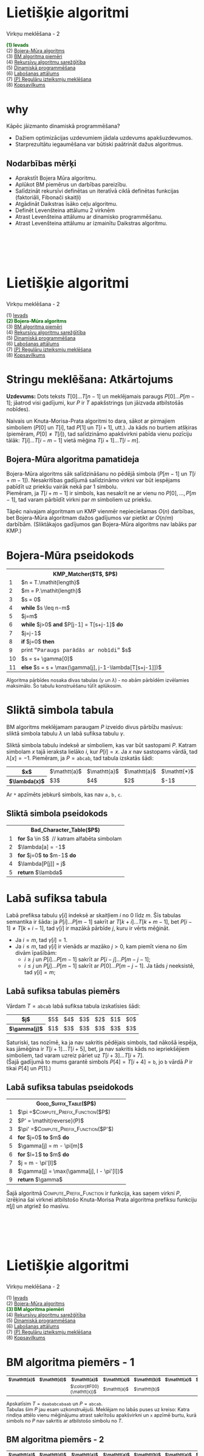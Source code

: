 # &nbsp;

<hgroup>

<h1 style="font-size:28pt">Lietišķie algoritmi</h1>

<blue>Virkņu meklēšana - 2</blue>

</hgroup><hgroup style="font-size:90%">

<span style="color:darkgreen">**(1) Ievads**</span>  
<span>(2) [Bojera-Mūra algoritms](#section-1)</span>  
<span>(3) [BM algoritma piemēri](#section-2)</span>  
<span>(4) [Rekursīvu algoritmu sarežģītība](#section-3)</span>  
<span>(5) [Dinamiskā programmēšana](#section-4)</span>  
<span>(6) [Labošanas attālums](#section-5)</span>  
<span>(7) [(P) Regulāru izteiksmju meklēšana](#section-6)</span>  
<span>(8) [Kopsavilkums](#section7)</span>

</hgroup>

<!--
Meklēšana virknēs - 2
------
Ievads
Bojera-Mūra algoritms
BM algoritma piemēri
Dinamiskā programmēšana (Fibonači virknes; Daijkstras algoritms)
Rekursīvu algoritmu sarežģītība
Labošanas attālums
(P) Regulāru izteiksmju meklēšana
Kopsavilkums



Meklēšana virknēs - 3
------------
Ievads

Sufiksu koku jēdziens
Ukkonena algoritms
(P) Failu digitālnospiedumi (fingerprinting) un Blūma filtri
Kopsavilkums
-->





# <lo-why/> why

<div class="bigWhy">

Kāpēc jāizmanto dinamiskā programmēšana?

</div>

<div class="smallWhy">

* Dažiem optimizācijas uzdevumiem 
jādala uzdevums apakšuzdevumos.
* Starprezultātu iegaumēšana var būtiski paātrināt
dažus algoritmus.

</div>



## <lo-summary/> Nodarbības mērķi 

* Aprakstīt Bojera Mūra algoritmu. 
* Aplūkot BM piemērus un darbības pareizību. 
* Salīdzināt rekursīvi definētas un iteratīvā ciklā definētas funkcijas
(faktoriāli, Fibonači skaitļi)
* Atgādināt Daikstras īsāko ceļu algoritmu. 
* Definēt Levenšteina attālumu 2 virknēm
* Atrast Levenšteina attālumu ar dinamisko programmēšanu. 
* Atrast Levenšteina attālumu ar izmainītu Daikstras algoritmu.



# &nbsp;

<hgroup>

<h1 style="font-size:28pt">Lietišķie algoritmi</h1>

<blue>Virkņu meklēšana - 2</blue>

</hgroup><hgroup style="font-size:90%">

<span>(1) [Ievads](#section)</span>  
<span style="color:darkgreen">**(2) Bojera-Mūra algoritms**</span>  
<span>(3) [BM algoritma piemēri](#section-2)</span>  
<span>(4) [Rekursīvu algoritmu sarežģītība](#section-3)</span>  
<span>(5) [Dinamiskā programmēšana](#section-4)</span>  
<span>(6) [Labošanas attālums](#section-5)</span>  
<span>(7) [(P) Regulāru izteiksmju meklēšana](#section-6)</span>  
<span>(8) [Kopsavilkums](#section7)</span>

</hgroup>


# <lo-summary/> Stringu meklēšana: Atkārtojums

**Uzdevums:** Dots teksts $T[0]\ldots{}T[n-1]$ un meklējamais
paraugs $P[0]\ldots{}P[m-1]$; jāatrod visi gadījumi, kur $P$ ir $T$ apakšstrings
(un jāizvada atbilstošās nobīdes). 

Naivais un Knuta-Morisa-Prata algoritmi to dara, sākot ar pirmajiem simboliem 
($P[0]$ un $T[i]$, tad $P[1]$ un $T[i+1]$, utt.). Ja kāds no burtiem atšķiras
(piemēram, $P[0] \neq T[i]$), tad salīdzināmo apakšvirkni 
pabīda vienu pozīciju tālāk: $T[i]\ldots{}T[i-m-1]$ vietā mēģina $T[i+1]\ldots{}T[i-m]$. 


## <lo-summary/> Bojera-Mūra algoritma pamatideja

Bojera-Mūra algoritms sāk salīdzināšanu no pēdējā simbola ($P[m-1]$ un $T[i+m-1]$). 
Nesakritības gadījumā salīdzināmo virkni var būt iespējams pabīdīt uz priekšu 
vairāk nekā par $1$ simbolu.  
Piemēram, ja $T[i+m-1]$ ir simbols, kas nesakrīt ne ar vienu no $P[0],\ldots,P[m-1]$, 
tad varam pārbīdīt virkni par $m$ simboliem uz priekšu.

Tāpēc naivajam algoritmam un KMP vienmēr nepieciešamas $O(n)$ darbības, 
bet Bojera-Mūra algoritmam dažos gadījumos var pietikt ar $O(n/m)$ darbībām. 
(Sliktākajos gadījumos gan Bojera-Mūra algoritms nav labāks par KMP.)


# <lo-summary/> Bojera-Mūra pseidokods

<table class="pseudocode">
<tr><th colspan="2">KMP_Matcher($T$, $P$)</th></tr>
<tr>
<td>1</td>
<td>$n = T.\mathit{length}$</td>
</tr>
<tr>
<td>2</td>
<td>$m = P.\mathit{length}$</td>
</tr>
<tr>
<td>3</td>
<td>$s = 0$</td>
</tr>
<tr>
<td>4</td>
<td><b>while</b> $s \leq n-m$</td>
</tr>
<tr>
<td>5</td>
<td class="ind1">$j=m$</td>
</tr>
<tr>
<td>6</td>
<td class="ind1"><b>while</b> $j>0$ <b>and</b> $P[j-1] = T[s+j-1]$ <b>do</b></td>
</tr>
<tr>
<td>7</td>
<td class="ind2">$j=j-1$</td>
</tr>
<tr>
<td>8</td>
<td class="ind1"><b>if</b> $j=0$ <b>then</b></td>
</tr>
<tr>
<td>9</td>
<td class="ind2">print <tt style="font-family:'Courier New'">"Paraugs parādās ar nobīdi"</tt> $s$</td>
</tr>
<tr>
<td>10</td>
<td class="ind2">$s = s+ \gamma[0]$</td>
</tr>
<tr>
<td>11</td>
<td class="ind1"><b>else</b> $s = s + \max(\gamma[j], j-1-\lambda[T[s+j-1]])$</td>
</tr>
</table>

<div style="font-size:90%">

Algoritma pārbīdes nosaka divas tabulas ($\gamma$ un $\lambda$) - 
no abām pārbīdēm izvēlamies maksimālo. Šo tabulu konstruēšanu tūlīt aplūkosim.

</div>


# <lo-summary/> Sliktā simbola tabula

BM algoritms meklējamam paraugam $P$ izveido divus pārbīžu masīvus:  
sliktā simbola tabulu $\lambda$ un labā sufiksa tabulu $\gamma$.

Sliktā simbola tabulu indeksē ar simboliem, kas var būt sastopami $P$. 
Katram simbolam $x$ tajā ieraksta lielāko $i$, kur $P[i]=x$. 
Ja $x$ nav sastopams vārdā, tad $\lambda[x]=-1$. 
Piemēram, ja $P=\mathtt{abcab}$, tad tabula izskatās šādi:

<table>
<tr><th>$x$</th><td>$\mathtt{a}$</td><td>$\mathtt{a}$</td><td>$\mathtt{a}$</td><td>$\mathtt{*}$</td></tr>
<tr><th>$\lambda(x)$</th><td>$3$</td><td>$4$</td><td>$2$</td><td>$-1$</td></tr>
</table>

Ar $\mathtt{*}$ apzīmēts jebkurš simbols, kas nav $\mathtt{a,b,c}$.



## <lo-summary/> Sliktā simbola pseidokods



<table class="pseudocode">
<tr><th colspan="2">Bad_Character_Table($P$)</th></tr>
<tr>
<td>1</td>
<td><b>for</b> $a \in S$&nbsp;&nbsp;<green>// katram alfabēta simbolam</green></td>
</tr>
<tr>
<td>2</td>
<td class="ind1">$\lambda[a] = -1$</td>
</tr>
<tr>
<td>3</td>
<td><b>for</b> $j=0$ <b>to</b> $m-1$ <b>do</b></td>
</tr>
<tr>
<td>4</td>
<td class="ind1">$\lambda[P[j]] = j$</td>
</tr>
<tr>
<td>5</td>
<td><b>return</b> $\lambda$</td>
</tr>

</table>





# <lo-summary/> Labā sufiksa tabula

Labā prefiksa tabulu $\gamma[i]$ indeksē ar skaitļiem 
$i$ no $0$ līdz $m$. Šīs tabulas semantika ir šāda: 
ja $P[i]\ldots{}P[m-1]$ sakrīt ar $T[k+i]\ldots{}T[k+m-1]$, 
bet $P[i-1] \neq T[k+i-1]$, tad $\gamma[i]$ ir mazākā 
pārbīde $j$, kuru ir vērts mēģināt.

* Ja $i=m$, tad $\gamma[i]=1$. 
* Ja $i \leq m$, tad $\gamma[i]$ ir vienāds ar mazāko $j>0$, 
kam piemīt viena no šīm divām īpašībām:
    - $i \geq j$ un $P[i]\ldots{}P[m-1]$ sakrīt ar $P[i-j]\ldots{}P[m-j-1]$;
    - $i \leq j$ un $P[j]\ldots{}P[m-1]$ sakrīt ar $P[0]\ldots{}P[m-j-1]$.
Ja tāds $j$ neeksistē, tad $\gamma[i] = m$;


## <lo-summary/> Labā sufiksa tabulas piemērs

Vārdam $T = \mathtt{abcab}$ labā sufiksa tabula izskatīsies šādi:

<table>
<tr><th>$j$</th><td>$5$</td><td>$4$</td><td>$3$</td><td>$2$</td><td>$1$</td><td>$0$</td></tr>
<tr><th>$\gamma[j]$</th><td>$1$</td><td>$3$</td><td>$3$</td><td>$3$</td><td>$3$</td><td>$3$</td></tr>
</table>

Saturiski, tas nozīmē, ka ja nav sakritis pēdējais simbols, 
tad nākošā iespēja, kas jāmēģina ir $T[i+1]\ldots{}T[i+5]$, 
bet, ja nav sakritis kāds no iepriekšējiem simboliem, tad varam 
uzreiz pāriet uz $T[i+3]\ldots{}T[i+7]$.   
(Šajā gadījumā to mums garantē simbols 
$P[4]=T[i+4]=\mathtt{b}$, jo $\mathtt{b}$ vārdā $P$ ir tikai $P[4]$ un $P[1]$.)




## <lo-summary/> Labā sufiksa tabulas pseidokods


<table class="pseudocode">
<tr><th colspan="2"><span style="font-variant: small-caps;">Good_Suffix_Table</span>($P$)</th></tr>
<tr>
<td>1</td>
<td>$\pi =$<span style="font-variant: small-caps;">Compute_Prefix_Function</span>($P$)</td>
</tr>
<tr>
<td>2</td>
<td>$P' = \mathit{reverse}(P)$</td>
</tr>
<tr>
<td>3</td>
<td>$\pi' =$<span style="font-variant: small-caps;">Compute_Prefix_Function</span>($P'$)</td>
</tr>
<tr>
<td>4</td>
<td><b>for</b> $j=0$ <b>to</b> $m$ <b>do</b></td>
</tr>
<tr>
<td>5</td>
<td class="ind1">$\gamma[j] = m - \pi[m]$</td>
</tr>
<tr>
<td>6</td>
<td><b>for</b> $l=1$ <b>to</b> $m$ <b>do</b></td>
</tr>
<tr>
<td>7</td>
<td class="ind1">$j = m - \pi'[l]$</td>
</tr>
<tr>
<td>8</td>
<td class="ind1">$\gamma[j] = \max(\gamma[j], l - \pi'[l])$</td>
</tr>
<tr>
<td>9</td>
<td><b>return</b> $\gamma$</td>
</tr>
</table>

Šajā algoritmā <span style="font-variant: small-caps;">Compute_Prefix_Function</span>
ir funkcija, kas saņem virkni $P$, izrēķina šai virknei atbilstošo 
Knuta-Morisa Prata algoritma prefiksu funkciju $\pi[j]$ un atgriež šo masīvu.




# &nbsp;

<hgroup>

<h1 style="font-size:28pt">Lietišķie algoritmi</h1>

<blue>Virkņu meklēšana - 2</blue>

</hgroup><hgroup style="font-size:90%">

<span>(1) [Ievads](#section)</span>  
<span>(2) [Bojera-Mūra algoritms](#section-1)</span>  
<span style="color:darkgreen">**(3) BM algoritma piemēri**</span>  
<span>(4) [Rekursīvu algoritmu sarežģītība](#section-3)</span>  
<span>(5) [Dinamiskā programmēšana](#section-4)</span>  
<span>(6) [Labošanas attālums](#section-5)</span>  
<span>(7) [(P) Regulāru izteiksmju meklēšana](#section-6)</span>  
<span>(8) [Kopsavilkums](#section7)</span>

</hgroup>


# <lo-sample/> BM algoritma piemērs - 1

<hgroup style="font-size:80%">

<table>
<tr>
<th>$\mathtt{a}$</th><th>$\mathtt{d}$</th><th>$\mathtt{a}$</th><th>$\mathtt{a}$</th><th>$\mathtt{b}$</th>
<th>$\mathtt{a}$</th><th>$\mathtt{b}$</th><th>$\mathtt{c}$</th><th>$\mathtt{a}$</th><th>$\mathtt{b}$</th>
<th>$\mathtt{a}$</th><th>$\mathtt{a}$</th><th>$\mathtt{b}$</th>
</tr>
<tr>
<td>&nbsp;</td><td>&nbsp;</td><td>$\color{#F00}{\mathtt{x}}$</td><td>$\mathtt{a}$</td><td>$\mathtt{b}$</td>
<td>&nbsp;</td><td>&nbsp;</td><td>&nbsp;</td><td>&nbsp;</td><td>&nbsp;</td>
<td>&nbsp;</td><td>&nbsp;</td><td>&nbsp;</td>
</tr>
</table>

</hgroup>
<hgroup style="font-size:90%">

Apskatīsim $T = \mathtt{daababcabaab}$ un $P = \mathtt{abcab}$.   
Tabulas šim $P$ jau esam uzkonstruējuši. Meklējam
no labās puses uz kreiso: 
Katra rindiņa attēlo vienu mēģinājumu atrast sakrītošu apakšvirkni un 
$\mathtt{x}$ apzīmē burtu, kurā simbols no $P$ nav sakritis ar 
atbilstošo simbolu no $T$. 

</hgroup>




## <lo-sample/> BM algoritma piemērs - 2

<hgroup style="font-size:80%">

<table>
<tr>
<th>$\mathtt{a}$</th><th>$\mathtt{d}$</th><th>$\mathtt{a}$</th><th>$\mathtt{a}$</th><th>$\mathtt{b}$</th>
<th>$\mathtt{a}$</th><th>$\mathtt{b}$</th><th>$\mathtt{c}$</th><th>$\mathtt{a}$</th><th>$\mathtt{b}$</th>
<th>$\mathtt{a}$</th><th>$\mathtt{a}$</th><th>$\mathtt{b}$</th>
</tr>
<tr>
<td>&nbsp;</td><td>&nbsp;</td><td>$\color{#F00}{\mathtt{x}}$</td><td>$\mathtt{a}$</td><td>$\mathtt{b}$</td>
<td>&nbsp;</td><td>&nbsp;</td><td>&nbsp;</td><td>&nbsp;</td><td>&nbsp;</td>
<td>&nbsp;</td><td>&nbsp;</td><td>&nbsp;</td>
</tr>
<tr>
<td>&nbsp;</td><td>&nbsp;</td><td>&nbsp;</td><td>&nbsp;</td><td>&nbsp;</td>
<td>&nbsp;</td><td>&nbsp;</td><td>$\color{#F00}{\mathtt{x}}$</td><td>&nbsp;</td><td>&nbsp;</td>
<td>&nbsp;</td><td>&nbsp;</td><td>&nbsp;</td>
</tr>
</table>

</hgroup>
<hgroup style="font-size:90%">

Pirmajā mēģinājumā sakrita $P[4]$ un $P[3]$, bet ne $P[2]$. 
Tad pavirzāmies $3$ simbolus uz priekšu (saskaņā ar „labā sufiksa tabulu”) 
un skatāmies vai $P[0]\ldots{}P[4]$ sakrīt ar $T[3]\ldots{}[7]$. 
Nesakritība ir jau $P[4]$ un tad saskaņā ar „sliktā simbola tabulu” pavirzāmies pa $2$ simboliem, 
lai atrastais "c" sakristu ar pirmo iespējamo "c", kas ir apakšvirknē $P$ (pirmo – no beigām).

</hgroup>


## <lo-sample/> BM algoritma piemērs - 3

<hgroup style="font-size:80%">

<table>
<tr>
<th>$\mathtt{a}$</th><th>$\mathtt{d}$</th><th>$\mathtt{a}$</th><th>$\mathtt{a}$</th><th>$\mathtt{b}$</th>
<th>$\mathtt{a}$</th><th>$\mathtt{b}$</th><th>$\mathtt{c}$</th><th>$\mathtt{a}$</th><th>$\mathtt{b}$</th>
<th>$\mathtt{a}$</th><th>$\mathtt{a}$</th><th>$\mathtt{b}$</th>
</tr>
<tr>
<td>&nbsp;</td><td>&nbsp;</td><td>$\color{#F00}{\mathtt{x}}$</td><td>$\mathtt{a}$</td><td>$\mathtt{b}$</td>
<td>&nbsp;</td><td>&nbsp;</td><td>&nbsp;</td><td>&nbsp;</td><td>&nbsp;</td>
<td>&nbsp;</td><td>&nbsp;</td><td>&nbsp;</td>
</tr>
<tr>
<td>&nbsp;</td><td>&nbsp;</td><td>&nbsp;</td><td>&nbsp;</td><td>&nbsp;</td>
<td>&nbsp;</td><td>&nbsp;</td><td>$\color{#F00}{\mathtt{x}}$</td><td>&nbsp;</td><td>&nbsp;</td>
<td>&nbsp;</td><td>&nbsp;</td><td>&nbsp;</td>
</tr>
<tr>
<td>&nbsp;</td><td>&nbsp;</td><td>&nbsp;</td><td>&nbsp;</td><td>&nbsp;</td>
<td>$\color{#080}{\mathtt{a}}$</td><td>$\color{#080}{\mathtt{b}}$</td><td>$\color{#080}{\mathtt{c}}$</td><td>$\color{#080}{\mathtt{a}}$</td><td>$\color{#080}{\mathtt{b}}$</td>
<td>&nbsp;</td><td>&nbsp;</td><td>&nbsp;</td>
</tr>
<tr>
<td>&nbsp;</td><td>&nbsp;</td><td>&nbsp;</td><td>&nbsp;</td><td>&nbsp;</td>
<td>&nbsp;</td><td>&nbsp;</td><td>&nbsp;</td><td>&nbsp;</td><td>&nbsp;</td>
<td>$\color{#F00}{\mathtt{x}}$</td><td>$\mathtt{a}$</td><td>$\mathtt{b}$</td>
</tr>
</table>

</hgroup>

<hgroup style="font-size:90%">

Trešajā mēģinājumā sakrīt visa apakšvirkne. Ja nepieciešams atrast visas 
vietas tekstā $T$, kur ir apakšvirkne $P$, tad saskaņā ar $\gamma[0]$ 
pārvietojamies $3$ simbolus uz priekšu un mēģinām vēl. 
(Šis mēģinājums ir neveiksmīgs un tad mēs esam sasnieguši teksta beigas.)

</hgroup>



# &nbsp;

<hgroup>

<h1 style="font-size:28pt">Lietišķie algoritmi</h1>

<blue>Virkņu meklēšana - 2</blue>

</hgroup><hgroup style="font-size:90%">

<span>(1) [Ievads](#section)</span>  
<span>(2) [Bojera-Mūra algoritms](#section-1)</span>  
<span>(3) [BM algoritma piemēri](#section-2)</span>  
<span style="color:darkgreen">**(4) Rekursīvu algoritmu sarežģītība**</span>  
<span>(5) [Dinamiskā programmēšana](#section-4)</span>  
<span>(6) [Labošanas attālums](#section-5)</span>  
<span>(7) [(P) Regulāru izteiksmju meklēšana](#section-6)</span>  
<span>(8) [Kopsavilkums](#section7)</span>

</hgroup>

# <lo-theory/> "Astes rekursija"

```python 
def factorial(n): 
    if n == 0: return 1
    else: return n*factorial(n-1)

print(factorial(100))
```

* Vai funkcija pareizi rēķina faktoriālus pie $n \geq 0$?
* Kas strādā labāk - rekursīva faktoriāla izteiksme vai reizināšana ar "for" ciklu?




# <lo-sample/> Fibonači virkne

<div style="font-size:80%">

Virkni $F(n)$ definē šādi: $F_0 = 0$, $F_1 = 1$ un
$$F_{n+2} = F_n + F_{n+1}.$$

<table>
<tr><th>$n$</th>
<th>$0$</th><th>$1$</th><th>$2$</th><th>$3$</th><th>$4$</th>
<th>$5$</th><th>$6$</th><th>$7$</th><th>$8$</th><th>$9$</th><th>$10$</th>
</tr>
<tr><th>$F(n)$</th>
<td>$0$</td><td>$1$</td><td>$1$</td><td>$2$</td><td>$3$</td>
<td>$5$</td><td>$8$</td><td>$13$</td><td>$21$</td><td>$34$</td><td>$55$</td>
</tr>
</table>

Ar indukciju var pamatot, ka visiem $n \geq 1$:
$$F_n = \frac{1}{\sqrt{5}}\left[ \left( \frac{1 + \sqrt{5}}{2}  \right)^n -
\left( \frac{1 - \sqrt{5}}{2} \right)^n \right]\;\;\text{un arī}$$

$$\left( \begin{array}{cc}
1 & 1\\
1 & 0 \end{array} \right)^n = 
\left( \begin{array}{cc}
F_{n+1} & F_{n}\\
F_{n} & F_{n-1} \end{array} \right).$$

</div>


## <lo-sample/> Rekursīva Fibonači funkcija

```python 
def fib(n):
    if n == 0: return 0
    elif n == 1: return 1
    else: return fib(n-1) + fib(n-2)
    
print(fib(40))
```

* Vai funkcija rēķina Fibonači skaitļus pie $n \geq 0$?
* Kāda ir šīs funkcijas laika sarežģītība?

## <lo-theory/> Fibonači funkcija ar atmiņu

```python
memo = [0, 1]
def fibonacci(n):
    while len(memo) < n+1:
        memo.append(0)  
    if n <= 1:
        return n  
    elif memo[n-1] == 0:
        memo[n-1] = fibonacci(n-1)                
    memo[n] = memo[n-2] + memo[n-1]
    return memo[n]
```

* Astes rekursiju var arī pārrakstīt ar "for" ciklu. 
* Sk. [iedvesmas avotu](https://www.geeksforgeeks.org/program-for-nth-fibonacci-number/)


# &nbsp;

<hgroup>

<h1 style="font-size:28pt">Lietišķie algoritmi</h1>

<blue>Virkņu meklēšana - 2</blue>

</hgroup><hgroup style="font-size:90%">

<span>(1) [Ievads](#section)</span>  
<span>(2) [Bojera-Mūra algoritms](#section-1)</span>  
<span>(3) [BM algoritma piemēri](#section-2)</span>  
<span>(4) [Rekursīvu algoritmu sarežģītība](#section-3)</span>  
<span style="color:darkgreen">**(5) Dinamiskā programmēšana**</span>  
<span>(6) [Labošanas attālums](#section-5)</span>  
<span>(7) [(P) Regulāru izteiksmju meklēšana](#section-6)</span>  
<span>(8) [Kopsavilkums](#section7)</span>

</hgroup>

## <lo-summary/> Memoizācija un Dinamiskā programmēšana

<hgroup style="font-size:80%">

**Definīcija:** Par <blue>*memoizāciju*</blue> (*memoization*) 
sauc starpvērtību noglabāšanu (piemēram, vērtību tabulā). 
Ja to pašu starpvērtību algoritmam 
vajag vairākkārt, to nerēķina atkārtoti, bet izmanto kešoto 
vērtību no tabulas.  
Memoizācija ir atsevišķs gadījums <blue>*kešošanai*</blue> (*caching*) - šajā gadījumā
nepastāv izvēle iztīrīt kešu.

</hgroup>
<hgroup style="font-size:80%">

**Definīcija:** Par <blue>*dinamisko programmēšanu*</blue> (*dynamic programming*)
sauc vispārīgu pieeju algoritmu (īpaši optimizācijas algoritmu) veidošanai. 
DP pieeja sastāv no šādiem lieliem soļiem:

* Sadala uzdevumu apakšuzdevumos.
* Katram apakšuzdevumam piekārto vērtību.
* Atrod sakarību starp apakšuzdevumu vērtībām.
* Ciklā rēķina rekurento sakarību un piepilda memoizāciju tabulu. 
* Atrod memoizāciju tabulā sākotnējā uzdevuma atrisinājumu.

</hgroup>


# <lo-summary/> Daijkstras īsāko ceļu algoritms

**Uzdevums:** Dots orientēts grafs $G(V,E)$, kura virsotņu kopa ir $V$, 
šķautņu kopa ir $E$ un katrai šķautnei $(u,v) \in E$ (kur $u,v \in V$ ir 
divas savienotas grafa virsotnes) ir pierakstīts nenegatīvs svars $w(u,v)$: 
cik maksā nokļūšana no $u$ uz $v$ pa šo šķautni.  
Daikstras algoritms atrod "viena avota īsākos ceļus" grafā $G$: Dotajai 
sākuma virsotnei $s \in V$ tas atrod pašus lētākos ceļus uz jebkuru 
citu virsotni šajā grafā. 









# &nbsp;

<hgroup>

<h1 style="font-size:28pt">Lietišķie algoritmi</h1>

<blue>Virkņu meklēšana - 2</blue>

</hgroup><hgroup style="font-size:90%">

<span>(1) [Ievads](#section)</span>  
<span>(2) [Bojera-Mūra algoritms](#section-1)</span>  
<span>(3) [BM algoritma piemēri](#section-2)</span>  
<span>(4) [Rekursīvu algoritmu sarežģītība](#section-3)</span>  
<span>(5) [Dinamiskā programmēšana](#section-4)</span>  
<span style="color:darkgreen">**(6) Labošanas attālums**</span>  
<span>(7) [(P) Regulāru izteiksmju meklēšana](#section-6)</span>  
<span>(8) [Kopsavilkums](#section7)</span>

</hgroup>





# <lo-theory/> Labošanas attālums

Dotas simbolu virknes $A = A[0]\ldots{}A[m-1]$ un $B = B[0]\ldots{}B[n-1]$, 
kuru garumi ir attiecīgi $m$ un $n$. Atļautas sekojošas operācijas jeb 
<blue>*labojumi*</blue> (*edits*):

* Viena simbola aizstāšana ar citu simbolu;
* Jebkura viena simbola izdzēšana;
* Jauna simbola iespraušana patvaļīgā vietā.

**Definīcija:** Par <blue>*Levenšteina attālumu*</blue>
(*Levenshtein distance*, *editing distance*) 
$M(A,B)$ diviem vārdiem $A=A[0]\ldots{}A[m-1]$ 
un $B=B[0]\ldots{}B[n-1]$ sauc mazāko 
iespējamo labojumu skaitu, kas pārtaisa $A$ par $B$.


## <lo-theory/> Citi labošanas attāluma varianti

* Ja viena simbola aizstāšana ar citu ir divreiz dārgāka par iespraušanu un izdzēšanu?
* Ja virkni $A$ jāpārveido par kādu $B$ apakšvirkni (nevis pašu $B$)?
* Ja labojuma izmaksas atkarīgas no dzēšamā/iespraužamā simbola?
* Ja $k$ simbolu apakšvirkni var iespraust/izdzēst vienā
gājienā ar izmaksu $f(k)$ (šeit $f(k)<k$ jeb apakšvirknes iespraušana
ir lētāka nekā $k$ burtu mainīšana pa vienam).

**Motivācija:** Uzdevums parādās, piemēram, bioinformātikā. 
Šādus uzdevumus sauc par <blue>*aptuveno salīdzināšanu*</blue> (*Sequence alignment*). 
Piemēram, cik mutāciju vajag, lai viena DNS virkne pārvērstos par otru virkni.


## <lo-theory/> Levenšteina attālums ar matricu rekurencēm

<div style="font-size:70%">

Doti vārdi $A=A[0]\ldots{}A[m-1]$ un $B=B[0]\ldots{}B[n-1]$. 
Definējam $(m+1) \times (n+1)$ izmēra matricu $M[i,j]$ ar šādām sakarībām

$$\begin{array}{l}
M[0,0]=0\\
M[i,0]=i,\;1 \leq i \leq m\\
M[0,j]=j,\;1 \leq j \leq n\\
M[i,j]=\min \left\{ \begin{array}{l}
M[i-1,j-1] + 0,\;\text{ja}\;A[i] = B[j]\\
M[i-1,j-1] + 1,\;\text{(burta aizstāšana)}\\
M[i,j-1] + 1,\;\text{(burta iespraušana)}\\
M[i-1,j] + 1,\;\text{(burta dzēšana)}
\end{array} \right. 
\end{array}$$

Ar indukciju var pamatot, ka šādi rēķinot $M[i,j]$ visiem 
$i \in [1,m]$ un $j \in [1,n]$, matricas labajā apakšējā 
stūrī iegūsim $M[m,n]$, kas būs Levenšteina attālums
starp vārdiem $A$ un $B$.

</div>

Sal. [Editierdistantz](https://de.wikipedia.org/wiki/Levenshtein-Distanz)



## <lo-summary/> Labošanas attāluma pseidokods


<table class="pseudocode" style="font-size:70%">
<tr><th colspan="2"><tt>Levenstein_Distance</tt>($A$, $B$)</th></tr>
<tr>
<td>1</td>
<td>$m = A.\mathit{length}$</td>
</tr>
<tr>
<td>2</td>
<td>$n = B.\mathit{length}$</td>
</tr>
<tr>
<td>3</td>
<td><b>for</b> $i = 0$ <b>to</b> $m$</td>
</tr>
<tr>
<td>4</td>
<td class="ind1">$M[0,i] = 0$</td>
</tr>
<tr>
<td>5</td>
<td><b>for</b> $j = 0$ <b>to</b> $n$</td>
</tr>
<tr>
<td>6</td>
<td class="ind1">$M[j,0] = 0$</td>
</tr>
<tr>
<td>7</td>
<td><b>for</b> $i = 1$ <b>to</b> $m$</td>
</tr>
<tr>
<td>8</td>
<td class="ind1"><b>for</b> $j = 1$ <b>to</b> $n$</td>
</tr>
<tr>
<td>9</td>
<td class="ind2"><b>if</b> $A[i] == B[j]$</td>
</tr>
<tr>
<td>10</td>
<td class="ind3">$M[i,j] = M[i-1,j-1]$</td>
</tr>
<tr>
<td>11</td>
<td class="ind2"><b>else</b> $M[i, j] = \min (M[i-1, j]+1,$</td>
</tr>
<tr>
<td>&nbsp;</td>
<td class="ind4">$M[i, j-1]+1, M[i-1, j-1]+1)$</td>
<tr>
<td>12</td>
<td><b>return</b> $M[m,n]$</td>
</tr>
</table>


# <lo-sample/> Dinamiskās programmēšanas piemērs

<div style="font-size:70%">

Atrast Levenšteina attālumu starp $A=\mathtt{tcat}$ un $B=\mathtt{atcaca}$. 
Aizpildām $5 \times 7$ matricu: 

<table>
<tr>
<th>&nbsp;</th>
<th>$\mathtt{-}$</th>
<th>$\mathtt{a}$</th>
<th>$\mathtt{t}$</th>
<th>$\mathtt{c}$</th>
<th>$\mathtt{a}$</th>
<th>$\mathtt{c}$</th>
<th>$\mathtt{a}$</th>
</tr>
<tr>
<th>$\mathtt{-}$</th>
<td>$\color{#F00}{0}$</td>
<td>$\color{#F00}{1}$</td>
<td>$2$</td>
<td>$3$</td>
<td>$4$</td>
<td>$5$</td>
<td>$6$</td>
</tr>
<tr>
<th>$\mathtt{t}$</th>
<td>$1$</td>
<td>$1$</td>
<td>$\color{#F00}{1}$</td>
<td>$2$</td>
<td>$3$</td>
<td>$4$</td>
<td>$5$</td>
</tr>
<tr>
<th>$\mathtt{c}$</th>
<td>$2$</td>
<td>$2$</td>
<td>$2$</td>
<td>$\color{#F00}{1}$</td>
<td>$3$</td>
<td>$3$</td>
<td>$4$</td>
</tr>

<tr>
<th>$\mathtt{a}$</th>
<td>$3$</td>
<td>$2$</td>
<td>$3$</td>
<td>$2$</td>
<td>$\color{#F00}{1}$</td>
<td>$4$</td>
<td>$3$</td>
</tr>

<tr>
<th>$\mathtt{t}$</th>
<td>$4$</td>
<td>$3$</td>
<td>$2$</td>
<td>$3$</td>
<td>$2$</td>
<td>$\color{#F00}{2}$</td>
<td>$\color{#F00}{3}$</td>
</tr>
</table>


Pirmkārt, no šīs tabulas uzzinām, ka minimālais operāciju skaits ir $3$.  
Otrkārt, no tās var atjaunot optimālo labojumu virkni. To dara no beigām. 

## <lo-sample/> Īsākā labojumu secība

<hgroup>

TODO

</hgroup>
<hgroup style="font-size:70%">

No Dinamiskās programmēšanas tabuliņas atjauno labojumu secību:

1. $M[4,6]=3$ iegūts, pieskaitot $1$ pie $M[4,5]=2$.
2. $M[4,5]=2$ iegūts, pieskaitot $1$ pie $M[3,4] = 1$.
3. $M[3,4]=1$ iegūts no $M[2,3]=1$, iegūts no $M[1,2]=1$, iegūts no $M[0,1]=1$.

Tas nozīmē, ka $\mathtt{atcaca}$ no $\mathtt{tcat}$ var iegūt šādi:
$$\mathtt{tcat} \rightarrow \mathtt{atcat} \rightarrow \mathtt{atcac} \rightarrow \mathtt{atcaca}.$$

</hgroup>


# <lo-summary/> Minimālie ceļi grafā

<hgroup>

![Graph Distances](graph-distances.png)

</hgroup>

<hgroup style="font-size:70%">

Grafa virsotnes $(i, j)$ atbilst tabulas elementiem $M[i, j]$. 

* Virsotņu pāri, kas sastāv no $(i,j-1)$ un $(i, j)$, 
vai no $(i-1,j)$ un $(i,j)$, savienoti ar šķautni garumā $1$. 
* Virsotņu pāri, kas sastāv no $(i-1,j-1)$ un $(i,j)$, 
savienoti ar šķautni garumā $0$ (zīmējumā – pārtraukta līnija), 
ja $A[i] = B[j]$ un šķautni garumā $1$ citos gadījumos.

$M[m,n]$ ir īsākais ceļš no $(0,0)$ uz $(m,n)$. To izrēķina ar Daikstras algoritmu 
īsākā ceļa atrašanai. Tam vajadzīgi $O(n \cdot D)$ soļi, kur $D$ - minimālais labojumu skaits. 
Ja $D << m,n$ (virknes ir ļoti līdzīgas), tad tas ir labāk nekā $O(m \cdot n)$.

</hgroup>



# <lo-summary/> Daikstras algoritms

Daikstras algoritms atrod īsākos ceļus no vienas virsotnes 
grafā uz katru no pārējām virsotnēm. Šajā konkrētajā gadījumā 
Daikstras algoritms ir vienkāršāks nekā vispārējā gadījumā:

1. $i=0$;
2. Izveido sarakstu $S_i$ ar visām virsotnēm attālumā $i$ no $(0;0)$. 
Palielina $i$ ($i = i+1$). 
3. Soli Nr.2 atkārto līdzkamēr $(m,n) \in S_i$. 



## <lo-summary/> Saraksta S_0 izveide

1. $i = 0$
2. Pievieno $(i,i)$ sarakstam $S_0$, $i = i+1$ līdz brīdim kad 
$A[i] \neq B[i]$. 


## <lo-summary/> Saraksta S_i izveide (i>0)

<div style="font-size:70%">

Priekš katra iepriekšējā saraksta $S_{i-1}$ 
elementa $(j, k)$:

1. Ja $(j+1,k)$ nav nevienā no sarakstiem $S_0, S_1, \ldots, S_{i-1}$, tad:
    * Pievieno $(j+1, k)$ sarakstam $S_i$.
    * Katram $r>0$, kuram apakšvirkne $A[j+2]\ldots{}A[j+r+1]$ 
sakrīt ar $B[k+1]\ldots{}B[k+r]$, pievieno $(j+r+1, k+r)$ sarakstam $S_i$.
2. Ja $(j,k+1)$ nav nevienā no sarakstiem $S_0, S_1, \ldots, S_{i-1}$, tad:
    * Pievieno $(j, k+1)$ sarakstam $S_i$.
    * Katram $r>0$, kuram apakšvirkne $A[j+1]\ldots{}A[j+r]$ 
sakrīt ar B[k+2]\ldots{}B[k+r+1]$, pievieno $(j+r,k+r+1)$ sarakstam $S_i$.
3. Ja $(j+1, k+1)$ nav nevienā no sarakstiem $S_0, S_1, \ldots, S_{i-1}$, tad:
    * Pievieno $(j+1, k+1)$ sarakstam $S_i$.
    * Katram $r>0$, kuram apakšvirkne $A[j+2]\ldots{}A[j+r+1]$ sakrīt ar 
$B[k+2]\ldots{}B[k+r+1]$, pievieno $(j+r+1, k+r+1)$ sarakstam $S_i$.

</div>








# &nbsp;

<hgroup>

<h1 style="font-size:28pt">Lietišķie algoritmi</h1>

<blue>Virkņu meklēšana - 2</blue>

</hgroup><hgroup style="font-size:90%">

<span>(1) [Ievads](#section)</span>  
<span>(2) [Bojera-Mūra algoritms](#section-1)</span>  
<span>(3) [BM algoritma piemēri](#section-2)</span>  
<span>(4) [Rekursīvu algoritmu sarežģītība](#section-3)</span>  
<span>(5) [Dinamiskā programmēšana](#section-4)</span>  
<span>(6) [Labošanas attālums](#section-5)</span>  
<span style="color:darkgreen">**(7) (P) Regulāru izteiksmju meklēšana**</span>  
<span>(8) [Kopsavilkums](#section7)</span>

</hgroup>




# &nbsp;

<hgroup>

<h1 style="font-size:28pt">Lietišķie algoritmi</h1>

<blue>Virkņu meklēšana - 2</blue>

</hgroup><hgroup style="font-size:90%">

<span>(1) [Ievads](#section)</span>  
<span>(2) [Bojera-Mūra algoritms](#section-1)</span>  
<span>(3) [BM algoritma piemēri](#section-2)</span>  
<span>(4) [Rekursīvu algoritmu sarežģītība](#section-3)</span>  
<span>(5) [Dinamiskā programmēšana](#section-4)</span>  
<span>(6) [Labošanas attālums](#section-5)</span>  
<span>(7) [(P) Regulāru izteiksmju meklēšana](#section-6)</span>  
<span style="color:darkgreen">**(8) Kopsavilkums**</span>

</hgroup>


